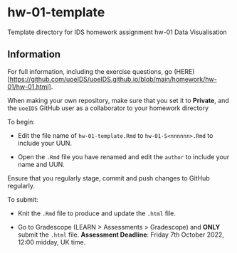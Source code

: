 # hw-01-template
Template directory for IDS homework assignment hw-01 Data Visualisation

## Information

For full information, including the exercise questions, go (HERE)[https://github.com/uoeIDS/uoeIDS.github.io/blob/main/homework/hw-01/hw-01.html].

When making your own repository, make sure that you set it to **Private**, and the `uoeIDS` GitHub user as a collaborator to your homework directory

To begin:

* Edit the file name of `hw-01-template.Rmd` to `hw-01-S<nnnnnn>.Rmd` to include your UUN.

* Open the `.Rmd` file you have renamed and edit the `author` to include your name and UUN.

Ensure that you regularly stage, commit and push changes to GitHub regularly.

To submit:

* Knit the `.Rmd` file to produce and update the `.html` file.

* Go to Gradescope (LEARN > Assessments > Gradescope) and **ONLY** submit the `.html` file. 
**Assessment Deadline**: Friday 7th October 2022, 12:00 midday, UK time.
